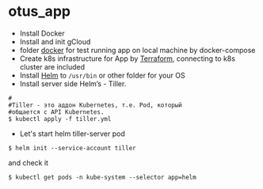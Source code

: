 # otus_app

- Install Docker
- Install and init gCloud
- folder [docker](./docker) for test running app on local machine by docker-compose
- Create k8s infrastructure for App by [Terraform](./terraform), connecting to k8s cluster are included
- Install [Helm](https://github.com/kubernetes/helm/releases) to `/usr/bin` or other folder for your OS
- Install server side Helm’s - Tiller.
```
#
#Tiller - это аддон Kubernetes, т.е. Pod, который
#общается с API Kubernetes.
$ kubectl apply -f tiller.yml
```
- Let's start helm tiller-server pod
```
$ helm init --service-account tiller
```
and check it
```
$ kubectl get pods -n kube-system --selector app=helm
```



